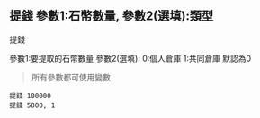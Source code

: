 ## 提錢 參數1:石幣數量, 參數2(選填):類型
提錢

參數1:要提取的石幣數量
參數2(選填): 0:個人倉庫 1:共同倉庫 默認為0

> 所有參數都可使用變數

```
提錢 100000
提錢 5000, 1

```